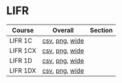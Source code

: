 # LIFR

| Course | Overall | Section |
| ------ | ------- | ------- |
| LIFR 1C | [csv](https://github.com/UCSD-Historical-Enrollment-Data/2025Summer2/blob/main/overall/LIFR%201C.csv), [png](https://raw.githubusercontent.com/UCSD-Historical-Enrollment-Data/2025Summer2/main/plot_overall/LIFR%201C.png), [wide](https://raw.githubusercontent.com/UCSD-Historical-Enrollment-Data/2025Summer2/main/plot_overall_wide/LIFR%201C.png) |  |
| LIFR 1CX | [csv](https://github.com/UCSD-Historical-Enrollment-Data/2025Summer2/blob/main/overall/LIFR%201CX.csv), [png](https://raw.githubusercontent.com/UCSD-Historical-Enrollment-Data/2025Summer2/main/plot_overall/LIFR%201CX.png), [wide](https://raw.githubusercontent.com/UCSD-Historical-Enrollment-Data/2025Summer2/main/plot_overall_wide/LIFR%201CX.png) |  |
| LIFR 1D | [csv](https://github.com/UCSD-Historical-Enrollment-Data/2025Summer2/blob/main/overall/LIFR%201D.csv), [png](https://raw.githubusercontent.com/UCSD-Historical-Enrollment-Data/2025Summer2/main/plot_overall/LIFR%201D.png), [wide](https://raw.githubusercontent.com/UCSD-Historical-Enrollment-Data/2025Summer2/main/plot_overall_wide/LIFR%201D.png) |  |
| LIFR 1DX | [csv](https://github.com/UCSD-Historical-Enrollment-Data/2025Summer2/blob/main/overall/LIFR%201DX.csv), [png](https://raw.githubusercontent.com/UCSD-Historical-Enrollment-Data/2025Summer2/main/plot_overall/LIFR%201DX.png), [wide](https://raw.githubusercontent.com/UCSD-Historical-Enrollment-Data/2025Summer2/main/plot_overall_wide/LIFR%201DX.png) |  |
